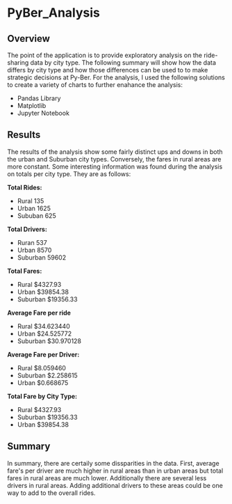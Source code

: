 # PyBer_Analysis

## Overview
The point of the application is to provide exploratory analysis on the ride-sharing data by city type. The following summary will show how the data differs by city type and how those differences can be used to to make strategic decisions at Py-Ber.  For the analysis, I used the following solutions to create a variety of charts to further enahance the analysis: 
* Pandas Library
* Matplotlib 
* Jupyter Notebook

## Results
The results of the analysis show some fairly distinct ups and downs in both the urban and Suburban city types.  Conversely, the fares in rural areas are more constant. 
Some interesting information was found during the analysis on totals per city type.  They are as follows:

**Total Rides:**
* Rural 135
* Urban 1625
* Sububan 625

**Total Drivers:**
* Ruran 537
* Urban 8570
* Suburban 59602

**Total Fares:**
* Rural $4327.93
* Urban $39854.38	
* Suburban $19356.33	

**Average Fare per ride**
* Rural $34.623440
* Urban $24.525772	
* Suburban $30.970128

**Average Fare per Driver:**
* Rural $8.059460
* Suburban $2.258615
* Urban $0.668675

**Total Fare by City Type:**
* Rural $4327.93	
* Suburban $19356.33	
* Urban $39854.38

## Summary
In summary, there are certaily some dissparities in the data.  First, average fare's per driver are much higher in rural areas than in urban areas but total fares in rural areas are much lower.  Additionally there are several less drivers in rural areas.  Adding additional drivers to these areas could be one way to add to the overall rides.  

